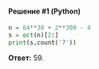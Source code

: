 #### Решение #1 (Python)
```python
n = 64**30 + 2**300 - 4
s = oct(n)[2:]
print(s.count('7'))
```
**Ответ:** 59.
